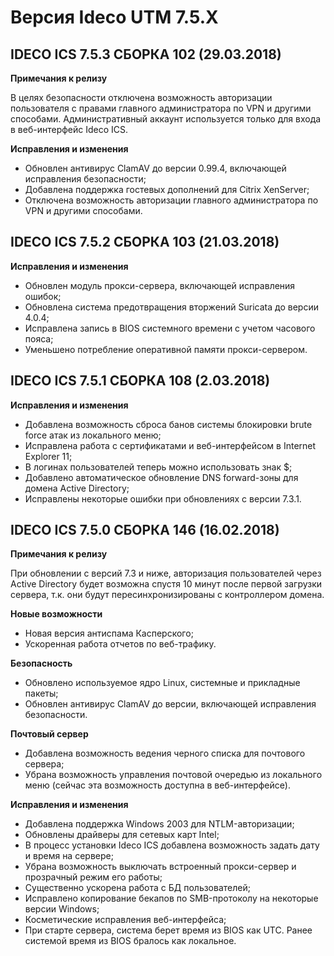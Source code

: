 # Версия Ideco UTM 7.5.Х

## **IDECO ICS 7.5.3 СБОРКА 102 (29.03.2018)**

**Примечания к релизу**

В целях безопасности отключена возможность авторизации пользователя с правами главного администратора по VPN и другими способами. Административный аккаунт используется только для входа в веб-интерфейс Ideco ICS.

**Исправления и изменения**

* Обновлен антивирус ClamAV до версии 0.99.4, включающей исправления безопасности;
* Добавлена поддержка гостевых дополнений для Citrix XenServer;
* Отключена возможность авторизации главного администратора по VPN и другими способами.

## **IDECO ICS 7.5.2 СБОРКА 103 (21.03.2018)**

**Исправления и изменения**

* Обновлен модуль прокси-сервера, включающей исправления ошибок;
* Обновлена система предотвращения вторжений Suricata до версии 4.0.4;
* Исправлена запись в BIOS системного времени с учетом часового пояса;
* Уменьшено потребление оперативной памяти прокси-сервером.

## **IDECO ICS 7.5.1 СБОРКА 108 (2.03.2018)**

**Исправления и изменения**

* Добавлена возможность сброса банов системы блокировки brute force атак из локального меню;
* Исправлена работа с сертификатами и веб-интерфейсом в Internet Explorer 11;
* В логинах пользователей теперь можно использовать знак $;
* Добавлено автоматическое обновление DNS forward-зоны для домена Active Directory;
* Исправлены некоторые ошибки при обновлениях с версии 7.3.1.

## **IDECO ICS 7.5.0 СБОРКА 146 (16.02.2018)**

**Примечания к релизу**

При обновлении с версий 7.3 и ниже, авторизация пользователей через Active Directory будет возможна спустя 10 минут после первой загрузки сервера, т.к. они будут пересинхронизированы с контроллером домена.

**Новые возможности**

* Новая версия антиспама Касперского;
* Ускоренная работа отчетов по веб-трафику.

**Безопасность**

* Обновлено используемое ядро Linux, системные и прикладные пакеты;
* Обновлен антивирус ClamAV до версии, включающей исправления безопасности.

**Почтовый сервер**

* Добавлена возможность ведения черного списка для почтового сервера;
* Убрана возможность управления почтовой очередью из локального меню (сейчас эта возможность доступна в веб-интерфейсе).

**Исправления и изменения**

* Добавлена поддержка Windows 2003 для NTLM-авторизации;
* Обновлены драйверы для сетевых карт Intel;
* В процесс установки Ideco ICS добавлена возможность задать дату и время на сервере;
* Убрана возможность выключать встроенный прокси-сервер и прозрачный режим его работы;
* Существенно ускорена работа с БД пользователей;
* Исправлено копирование бекапов по SMB-протоколу на некоторые версии Windows;
* Косметические исправления веб-интерфейса;
* При старте сервера, система берет время из BIOS как UTC. Ранее системой время из BIOS бралось как локальное.
